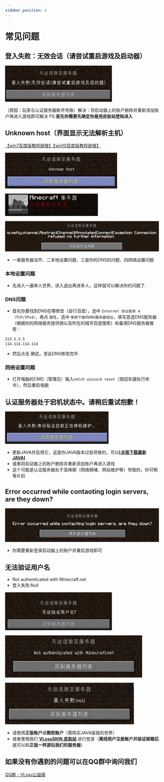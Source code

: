 ```yaml
---
sidebar_position: 4
---
```


# 常见问题

## 登入失败：无效会话（请尝试重启游戏及启动器）

![](/img/mcserver/登入失败：无效会话（请尝试重启游戏及启动器）.png)

（原因：玩家与认证服务器断开导致）解决：将启动器上的账户删除并重新添加账户再进入游戏即可解决 PS:**首先你需要先确定你是用皮肤站登陆进入**

## Unknown host（**界面显示无法解析主机**）

[【win7百度版教程链接】](https://jingyan.baidu.com/article/f71d60375584591ab641d13c.html)[【win10百度版教程链接】](https://jingyan.baidu.com/article/2fb0ba40833b0a00f2ec5f28.html)

![](/img/mcserver/Unknown-host.png)

![](/img/mcserver/无法解析主机名.png)

![](/img/mcserver/io.netty.png)

- 一者服务器没开、二本地设置问题、三是你的DNS的问题、四网络设置问题

### 本地设置问题

- 先进入一遍单人世界，进入退出再进多人，这样就可以解决你的问题了.

### DNS问题

- 首先你要找到DNS在哪修改（自行百度），选中 `Internet 协议版本 4（TCP/IPv4）`，再点 `属性`，选中 `使用下面的DNS服务器地址`，填写首选DNS服务器（根据你的网络服务提供商以及所在的城市百度搜索）和备用DNS服务器推荐：

```
223.5.5.5
114.114.114.114
```

- 然后点击 确定。至此DNS修改完毕

### 网络设置问题

- 打开电脑的CMD（管理员）输入`netsh winsock reset`（按回车键执行命令），然后重启电脑

## 认证服务器处于宕机状态中。请稍后重试抱歉！

![](/img/mcserver/登入失败身份验证目前正在停机维护.png)

- 更新JAVA并启用它，这是你JAVA版本过低导致的，可以[**[点我下载最新JAVA]**](https://en.vessoft.com/software/windows/download/java)
- 或者将启动器上的账户删除并重新添加账户再进入游戏
- 这个可能是认证服务器处于高峰期（网络拥堵、网站维护等）导致的，你可稍等片刻

## Error occurred while contaoting login servers, are they down? 

![Error occurred while contaoting login servers, are they down?](/img/mcserver/Error-occurred.png)

- 你需要重新登录启动器上的账户并重启游戏即可

## 无法验证用户名

- Not authenticated with Minecraft.net
- 登入失败:Null

![无法验证用户名](/img/mcserver/无法验证用户名.png)

![Not authenticated with Minecraft.net](/img/mcserver/Not-authenticated-with-Minecraft.net.png)

![登入失败:Null](/img/mcserver/登入失败Null.png)

- 请使用**正版账户**或**微软账户**（需购买JAVA版我的世界）
- 或者使用我们 [**VLssuSKIN 皮肤站**](./tutorials/reg-skin-station.md) 进行登录（**离线用户注册账户并验证邮箱后**就可以和**正版一样游玩我们的服务器**）

## 如果没有你遇到的问题可以在QQ群中询问我们 

[QQ群 - VLssu公益服](https://jq.qq.com/?_wv=1027&k=0anjDlw3)
